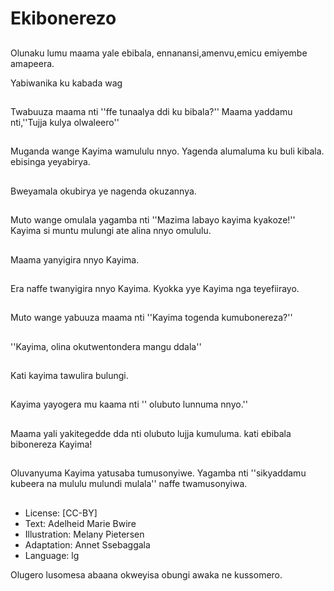 # Ekibonerezo

##
Olunaku lumu maama yale
ebibala,
ennanansi,amenvu,emicu
emiyembe amapeera.

Yabiwanika ku kabada wag

##
Twabuuza maama nti
''ffe tunaalya ddi ku
bibala?''
Maama yaddamu
nti,''Tujja kulya
olwaleero''

##
Muganda wange
Kayima wamululu nnyo.
Yagenda alumaluma ku
buli kibala.
ebisinga yeyabirya.

##
Bweyamala okubirya ye nagenda
okuzannya.

##
Muto wange omulala
yagamba nti ''Mazima
labayo kayima
kyakoze!''
Kayima si muntu
mulungi ate alina nnyo
omululu.

##
Maama yanyigira nnyo
Kayima.

##
Era naffe twanyigira
nnyo Kayima.
Kyokka yye Kayima nga
teyefiirayo.

##
Muto wange yabuuza
maama nti ''Kayima
togenda
kumubonereza?''

##
''Kayima, olina
okutwentondera mangu
ddala''

##
Kati kayima tawulira
bulungi.

##
Kayima yayogera mu
kaama nti '' olubuto
lunnuma nnyo.''

##
Maama yali
yakitegedde dda nti
olubuto lujja kumuluma.
kati ebibala bibonereza
Kayima!

##
Oluvanyuma Kayima
yatusaba tumusonyiwe.
Yagamba nti
''sikyaddamu kubeera
na mululu mulundi
mulala''
naffe twamusonyiwa.

##
* License: [CC-BY]
* Text: Adelheid Marie Bwire
* Illustration: Melany Pietersen
* Adaptation: Annet Ssebaggala
* Language: lg

Olugero lusomesa abaana okweyisa
obungi awaka ne kussomero.
